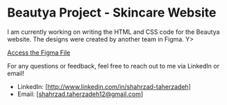 # Beautya Project - Skincare Website

I am currently working on writing the HTML and CSS code for the Beautya website. The designs were created by another team in Figma. Y>

[Access the Figma File](https://www.figma.com/community/file/1231630796369241790/beautya-skincare-cosmetic-website)

For any questions or feedback, feel free to reach out to me via LinkedIn or email!

- LinkedIn: [http://www.linkedin.com/in/shahrzad-taherzadeh]
- Email: [shahrzad.taherzadeh12@gmail.com]
